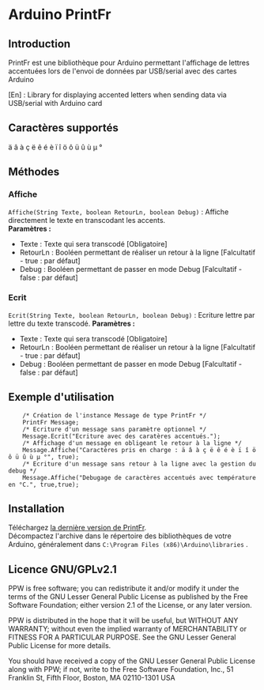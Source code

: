 Arduino PrintFr
=========================

Introduction
------------
PrintFr est une bibliothèque pour Arduino permettant l'affichage de lettres accentuées lors de l'envoi de données par USB/serial avec des cartes Arduino 

[En] : Library for displaying accented letters when sending data via USB/serial with Arduino card

Caractères supportés
--------------------
ä â à ç ë ê é è ï î ö ô ü û ù µ °   

Méthodes
---------------

### Affiche ###
`Affiche(String Texte, boolean RetourLn, boolean Debug)` : Affiche directement le texte en transcodant les accents.  
**Paramètres :** 
- Texte : Texte qui sera transcodé [Obligatoire]
- RetourLn : Booléen permettant de réaliser un retour à la ligne [Falcultatif - true : par défaut]
- Debug : Booléen permettant de passer en mode Debug [Falcultatif - false : par défaut]

### Ecrit ###
`Ecrit(String Texte, boolean RetourLn, boolean Debug)` : Ecriture lettre par lettre du texte transcodé. 
**Paramètres :** 
- Texte : Texte qui sera transcodé [Obligatoire]
- RetourLn : Booléen permettant de réaliser un retour à la ligne [Falcultatif - true : par défaut]
- Debug : Booléen permettant de passer en mode Debug [Falcultatif - false : par défaut]


Exemple d'utilisation
---------------------

        /* Création de l'instance Message de type PrintFr */
        PrintFr Message;
        /* Ecriture d'un message sans paramètre optionnel */
        Message.Ecrit("Ecriture avec des caratères accentués.");
        /* Affichage d'un message en obligeant le retour à la ligne */
        Message.Affiche("Caractères pris en charge : ä â à ç ë ê é è ï î ö ô ü û ù µ °", true);
        /* Ecriture d'un message sans retour à la ligne avec la gestion du debug */
        Message.Affiche("Debugage de caractères accentués avec température en °C.", true,true);

Installation
------------
Téléchargez [la dernière version de PrintFr](https://github.com/EpixFr/Arduino-PrintFr/releases).  
 Décompactez l'archive dans le répertoire des bibliothèques de votre Arduino, généralement dans `C:\Program Files (x86)\Arduino\libraries` .
 

Licence GNU/GPLv2.1
--------------------
PPW is free software; you can redistribute it and/or
modify it under the terms of the GNU Lesser General Public
License as published by the Free Software Foundation; either
version 2.1 of the License, or any later version.

PPW is distributed in the hope that it will be useful,
but WITHOUT ANY WARRANTY; without even the implied warranty of
MERCHANTABILITY or FITNESS FOR A PARTICULAR PURPOSE.
See the GNU Lesser General Public License for more details.

You should have received a copy of the GNU Lesser General Public
License along with PPW; if not, write to the 
Free Software Foundation, Inc., 
51 Franklin St, Fifth Floor, Boston, MA 02110-1301 USA

